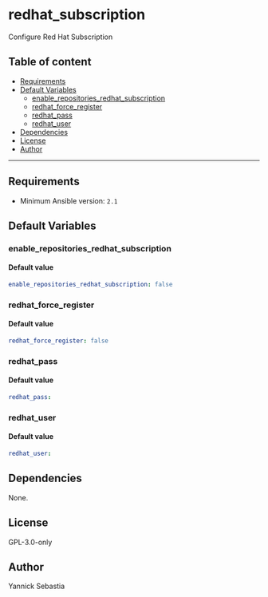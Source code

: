 # redhat_subscription

Configure Red Hat Subscription

## Table of content

- [Requirements](#requirements)
- [Default Variables](#default-variables)
  - [enable_repositories_redhat_subscription](#enable_repositories_redhat_subscription)
  - [redhat_force_register](#redhat_force_register)
  - [redhat_pass](#redhat_pass)
  - [redhat_user](#redhat_user)
- [Dependencies](#dependencies)
- [License](#license)
- [Author](#author)

---

## Requirements

- Minimum Ansible version: `2.1`

## Default Variables

### enable_repositories_redhat_subscription

#### Default value

```YAML
enable_repositories_redhat_subscription: false
```

### redhat_force_register

#### Default value

```YAML
redhat_force_register: false
```

### redhat_pass

#### Default value

```YAML
redhat_pass:
```

### redhat_user

#### Default value

```YAML
redhat_user:
```



## Dependencies

None.

## License

GPL-3.0-only

## Author

Yannick Sebastia
